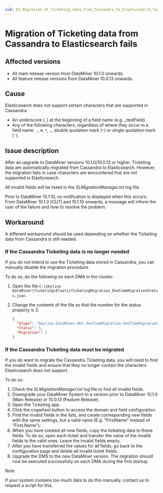 ```yaml
---
uid: KI_Migration_of_Ticketing_data_from_Cassandra_to_Elasticsearch_fails
---
```


# Migration of Ticketing data from Cassandra to Elasticsearch fails

## Affected versions

- All main release version from DataMiner 10.1.0 onwards.
- All feature release versions from DataMiner 10.0.13 onwards.

## Cause

Elasticsearch does not support certain characters that are supported in Cassandra:

- An underscore (`_`) at the beginning of a field name (e.g. _testField)
- Any of the following characters, regardless of where they occur in a field name: `.`, `#`, `*`, `,`, double quotation mark (`"`) or single quotation mark (`'`).

## Issue description

After an upgrade to DataMiner versions 10.1.0/10.0.13 or higher, Ticketing data are automatically migrated from Cassandra to Elasticsearch. However, the migration fails in case characters are encountered that are not supported in Elasticsearch.

All invalid fields will be listed in the *SLMigrationManager.txt* log file.

Prior to DataMiner 10.1.10, no notification is displayed when this occurs. From DataMiner 10.1.0 \[CU7] and 10.1.10 onwards, a message will inform the user of the failure and how to resolve the problem.

## Workaround

A different workaround should be used depending on whether the Ticketing data from Cassandra is still needed.

### If the Cassandra Ticketing data is no longer needed

If you do not intend to use the Ticketing data stored in Cassandra, you can manually disable the migration procedure.

To do so, do the following on each DMA in the cluster:

1. Open the file `C:\Skyline DataMiner\Ticketing\ElasticTicketingMigration_OneTimeMigrationStatus.json`.

1. Change the contents of the file so that the number for the status property is 3.

   ```json
   {
     "$type": "Skyline.DataMiner.Net.OneTimeMigration.OneTimeMigrationStatus, SLNetTypes",
     "Status": 3,
     "Migration": 3
   }
   ```

### If the Cassandra Ticketing data must be migrated

If you do want to migrate the Cassandra Ticketing data, you will need to find the invalid fields and ensure that they no longer contain the characters Elasticsearch does not support.

To do so:

1. Check the *SLMigrationManager.txt* log file to find all invalid fields.
1. Downgrade your DataMiner System to a version prior to DataMiner 10.1.0 (Main Release) or 10.0.13 (Feature Release).
1. Open the Ticketing app.
1. Click the cogwheel button to access the domain and field configuration.
1. Find the invalid fields in the lists, and create corresponding new fields with the same settings, but a valid name (E.g. "FirstName" instead of "First.Name").
1. When you have created all new fields, copy the ticketing data to these fields. To do so, open each ticket and transfer the value of the invalid fields to the valid ones. Leave the invalid fields empty.
1. After you have transferred the values for all fields, go back to the configuration page and delete all invalid ticket fields.
1. Upgrade the DMS to the new DataMiner version. The migration should now be executed successfully on each DMA during the first startup.

> [!NOTE]
> If your system contains too much data to do this manually, contact us to request a script for this.
